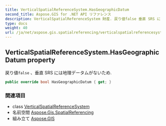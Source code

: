 ```yaml
---
title: VerticalSpatialReferenceSystem.HasGeographicDatum
second_title: Aspose.GIS for .NET API リファレンス
description: VerticalSpatialReferenceSystem 財産. 戻り値false 垂直 SRS には地理データムがないため.
type: docs
weight: 40
url: /ja/net/aspose.gis.spatialreferencing/verticalspatialreferencesystem/hasgeographicdatum/
---
```

## VerticalSpatialReferenceSystem.HasGeographicDatum property

戻り値`false` 、垂直 SRS には地理データムがないため.

```csharp
public override bool HasGeographicDatum { get; }
```

### 関連項目

* class [VerticalSpatialReferenceSystem](../)
* 名前空間 [Aspose.Gis.SpatialReferencing](../../verticalspatialreferencesystem/)
* 組み立て [Aspose.GIS](../../../)


